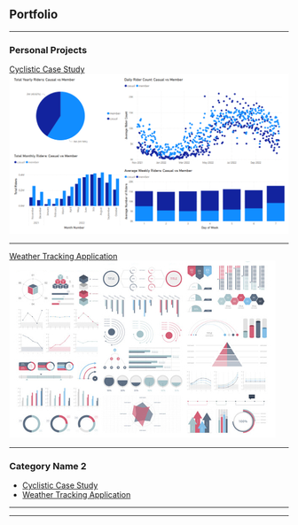 ## Portfolio

---

### Personal Projects 

[Cyclistic Case Study](https://github.com/mbdetering/cyclistic_case_study/edit/main/README)
<img src="images/thumbail.png?raw=true"/>

---
[Weather Tracking Application](/pdf/sample_presentation.pdf)
<img src="images/dummy_thumbnail.jpg?raw=true"/>

---

### Category Name 2

- [Cyclistic Case Study](http://example.com/)
- [Weather Tracking Application](http://example.com/)

---




---

